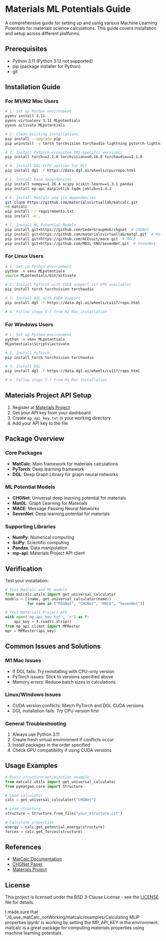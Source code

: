 # Materials ML Potentials Guide

A comprehensive guide for setting up and using various Machine Learning Potentials for materials science calculations. This guide covers installation and setup across different platforms.

## Prerequisites
- Python 3.11 (Python 3.12 not supported)
- pip (package installer for Python)
- git

## Installation Guide

### For M1/M2 Mac Users
```bash
# 1. Set up Python environment
pyenv install 3.11
pyenv virtualenv 3.11 MLpotentials
pyenv activate MLpotentials

# 2. Clean existing installations
pip install --upgrade pip
pip uninstall -y torch torchvision torchaudio lightning pytorch-lightning chgnet matgl dgl

# 3. Install PyTorch ecosystem (M1-specific versions)
pip install torch==2.1.0 torchvision==0.16.0 torchaudio==2.1.0

# 4. Install DGL (CPU version for M1)
pip install dgl -f https://data.dgl.ai/wheels/cpu/repo.html

# 5. Install base dependencies
pip install numpy==1.26.4 scipy scikit-learn==1.3.1 pandas
pip install mp-api matplotlib tqdm joblib==1.4.2

# 6. Install MatCalc and its dependencies
git clone https://github.com/materialsvirtuallab/matcalc.git
cd matcalc
pip install -r requirements.txt
pip install -e .

# 7. Install ML Potential Models
pip install git+https://github.com/CederGroupHub/chgnet  # CHGNet
pip install git+https://github.com/materialsvirtuallab/matgl.git  # MatGL
pip install git+https://github.com/ACEsuit/mace.git  # MACE
pip install git+https://github.com/MDIL-SNU/SevenNet.git  # SevenNet
```

### For Linux Users
```bash
# 1. Set up Python environment
python -m venv MLpotentials
source MLpotentials/bin/activate

# 2. Install PyTorch with CUDA support (if GPU available)
pip install torch torchvision torchaudio

# 3. Install DGL with CUDA support
pip install dgl -f https://data.dgl.ai/wheels/cu117/repo.html

# 4. Follow steps 5-7 from M1 Mac installation
```

### For Windows Users
```bash
# 1. Set up Python environment
python -m venv MLpotentials
MLpotentials\Scripts\activate

# 2. Install PyTorch
pip install torch torchvision torchaudio

# 3. Install DGL
pip install dgl -f https://data.dgl.ai/wheels/cu117/repo.html

# 4. Follow steps 5-7 from M1 Mac installation
```

## Materials Project API Setup
1. Register at [Materials Project](https://materialsproject.org/)
2. Get your API key from your dashboard
3. Create `mp_api_key.txt` in your working directory
4. Add your API key to the file

## Package Overview

### Core Packages
- **MatCalc**: Main framework for materials calculations
- **PyTorch**: Deep learning framework
- **DGL**: Deep Graph Library for graph neural networks

### ML Potential Models
- **CHGNet**: Universal deep learning potential for materials
- **MatGL**: Graph Learning for Materials
- **MACE**: Message Passing Neural Networks
- **SevenNet**: Deep learning potential for materials

### Supporting Libraries
- **NumPy**: Numerical computing
- **SciPy**: Scientific computing
- **Pandas**: Data manipulation
- **mp-api**: Materials Project API client

## Verification
Test your installation:
```python
# Test MatCalc and ML models
from matcalc.utils import get_universal_calculator
models = [(name, get_universal_calculator(name)) 
          for name in ("M3GNet", "CHGNet", "MACE", "SevenNet")]

# Test Materials Project API
with open('mp_api_key.txt', 'r') as f:
    api_key = f.read().strip()
from mp_api.client import MPRester
mpr = MPRester(api_key)
```

## Common Issues and Solutions

### M1 Mac Issues
- If DGL fails: Try reinstalling with CPU-only version
- PyTorch issues: Stick to versions specified above
- Memory errors: Reduce batch sizes in calculations

### Linux/Windows Issues
- CUDA version conflicts: Match PyTorch and DGL CUDA versions
- DGL installation fails: Try CPU version first

### General Troubleshooting
1. Always use Python 3.11
2. Create fresh virtual environment if conflicts occur
3. Install packages in the order specified
4. Check GPU compatibility if using CUDA versions

## Usage Examples
```python
# Basic structure optimization example
from matcalc.utils import get_universal_calculator
from pymatgen.core import Structure

# Load calculator
calc = get_universal_calculator("CHGNet")

# Load structure
structure = Structure.from_file("your_structure.cif")

# Calculate properties
energy = calc.get_potential_energy(structure)
forces = calc.get_forces(structure)
```

## References
- [MatCalc Documentation](https://materialsvirtuallab.github.io/matcalc)
- [CHGNet Paper](https://www.nature.com/articles/s43588-022-00349-3)
- [Materials Project](https://materialsproject.org/)

## License
This project is licensed under the BSD 3-Clause License - see the [LICENSE](LICENSE) file for details.

I made sure that './6_use_matCalc_notWorking/matcalc/examples/Calculating MLIP properties.ipynb' is working by setting the MP_API_KEY in the environment. matcalc is a great package for computing materials properties using machine learning potentials.